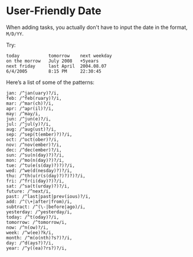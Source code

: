 User-Friendly Date
==================
When adding tasks, you actually don't have to input the date in the format, `M/D/YY`.

Try:

    today           tomorrow    next weekday
    on the morrow   July 2008   +5years 
    next friday     last April  2004.08.07
    6/4/2005        8:15 PM     22:30:45

Here’s a list of some of the patterns:

    jan: /^jan(uary)?/i,
    feb: /^feb(ruary)?/i,
    mar: /^mar(ch)?/i,
    apr: /^apr(il)?/i,
    may: /^may/i,
    jun: /^jun(e)?/i,
    jul: /^jul(y)?/i,
    aug: /^aug(ust)?/i,
    sep: /^sep(t(ember)?)?/i,
    oct: /^oct(ober)?/i,
    nov: /^nov(ember)?/i,
    dec: /^dec(ember)?/i,
    sun: /^su(n(day)?)?/i,
    mon: /^mo(n(day)?)?/i,
    tue: /^tu(e(s(day)?)?)?/i,
    wed: /^we(d(nesday)?)?/i,
    thu: /^th(u(r(s(day)?)?)?)?/i,
    fri: /^fr(i(day)?)?/i,
    sat: /^sa(t(urday)?)?/i,
    future: /^next/i,
    past: /^last|past|prev(ious)?/i,
    add: /^(\+|after|from)/i,
    subtract: /^(\-|before|ago)/i,
    yesterday: /^yesterday/i,
    today: /^t(oday)?/i,
    tomorrow: /^tomorrow/i,
    now: /^n(ow)?/i,
    week: /^w(ee)?k/i,
    month: /^m(o(nth)?s?)?/i,
    day: /^d(ays?)?/i,
    year: /^y((ea)?rs?)?/i,
